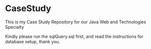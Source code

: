 # CaseStudy
This is my Case Study Repository for our Java Web and Technologies Specialty

Kindly please run the sqlQuery.sql first, and read the instructions for database setup, thank you.
